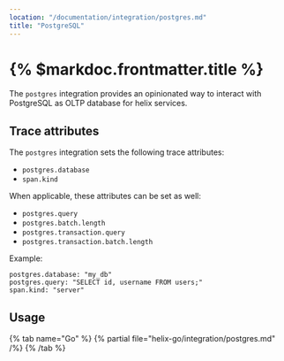 ```yaml
---
location: "/documentation/integration/postgres.md"
title: "PostgreSQL"
---
```


# {% $markdoc.frontmatter.title %}

The `postgres` integration provides an opinionated way to interact with PostgreSQL
as OLTP database for helix services.

## Trace attributes

The `postgres` integration sets the following trace attributes:
- `postgres.database`
- `span.kind`

When applicable, these attributes can be set as well:
- `postgres.query`
- `postgres.batch.length`
- `postgres.transaction.query`
- `postgres.transaction.batch.length`

Example:
```
postgres.database: "my_db"
postgres.query: "SELECT id, username FROM users;"
span.kind: "server"
```

## Usage

{% tab name="Go" %}
  {% partial file="helix-go/integration/postgres.md" /%} 
{% /tab %}
